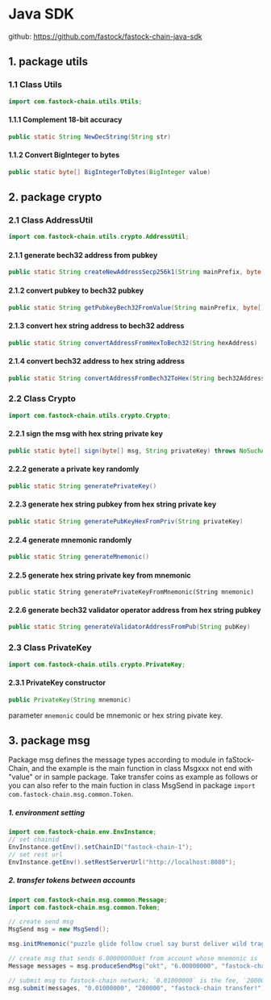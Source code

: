 # Java SDK

github: https://github.com/fastock/fastock-chain-java-sdk

## 1. package utils

### 1.1  Class Utils

```java
import com.fastock-chain.utils.Utils;
```

#### 1.1.1 Complement 18-bit accuracy

```java
public static String NewDecString(String str)
```

#### 1.1.2 Convert BigInteger to bytes

```java
public static byte[] BigIntegerToBytes(BigInteger value)
```

## 2. package crypto

### 2.1 Class AddressUtil

```java
import com.fastock-chain.utils.crypto.AddressUtil;
```

#### 2.1.1 generate bech32 address from pubkey

```java
public static String createNewAddressSecp256k1(String mainPrefix, byte[] publickKey) throws Exception
```

#### 2.1.2 convert pubkey to bech32 pubkey

```java
public static String getPubkeyBech32FromValue(String mainPrefix, byte[] publickKeyValue) throws Exception
```

#### 2.1.3 convert hex string address to bech32 address 

```java
public static String convertAddressFromHexToBech32(String hexAddress)
```

#### 2.1.4  convert  bech32 address to hex string address 

```java
public static String convertAddressFromBech32ToHex(String bech32Address)
```

### 2.2 Class Crypto

```java
import com.fastock-chain.utils.crypto.Crypto;
```

#### 2.2.1 sign the msg with hex string private key

```java
public static byte[] sign(byte[] msg, String privateKey) throws NoSuchAlgorithmException
```

#### 2.2.2 generate a private key randomly

```java
public static String generatePrivateKey()
```

#### 2.2.3 generate hex string pubkey from hex string private key

```java
public static String generatePubKeyHexFromPriv(String privateKey)
```

#### 2.2.4 generate mnemonic randomly

```java
public static String generateMnemonic()
```

#### 2.2.5 generate hex string private key from mnemonic

```
public static String generatePrivateKeyFromMnemonic(String mnemonic)
```

#### 2.2.6 generate bech32 validator operator address from hex string pubkey

```java
public static String generateValidatorAddressFromPub(String pubKey)
```

### 2.3 Class PrivateKey

```java
import com.fastock-chain.utils.crypto.PrivateKey;
```

#### 2.3.1 PrivateKey constructor

```java
public PrivateKey(String mnemonic)
```

parameter `mnemonic` could be mnemonic or hex string pivate key.

## 3. package msg

Package msg defines the message types according to module in faStock-Chain, and the example is the main function in class Msgxxx not end with "value" or in sample package. Take transfer coins as example as follows or you can also refer to the main fuction in class MsgSend in package `import com.fastock-chain.msg.common.Token`.

##### 1. environment setting

```java
import com.fastock-chain.env.EnvInstance;
// set chainid
EnvInstance.getEnv().setChainID("fastock-chain-1");
// set rest url
EnvInstance.getEnv().setRestServerUrl("http://localhost:8080");
```

##### 2. transfer tokens between accounts

```java
import com.fastock-chain.msg.common.Message;
import com.fastock-chain.msg.common.Token;

// create send msg
MsgSend msg = new MsgSend();

msg.initMnemonic("puzzle glide follow cruel say burst deliver wild tragic galaxy lumber offer");

// create msg that sends 6.00000000okt from account whose mnemonic is `puzzle glide follow cruel say burst deliver wild tragic galaxy lumber offer` to account `fastock-chain1v853tq96n9ghvyxlvqyxyj97589clccrufrkz9`
Message messages = msg.produceSendMsg("okt", "6.00000000", "fastock-chain1v853tq96n9ghvyxlvqyxyj97589clccrufrkz9");

// submit msg to fastock-chain network; `0.01000000` is the fee, `200000` is the gas limit and `fastock-chain transfer!` is the memo of this msg.
msg.submit(messages, "0.01000000", "200000", "fastock-chain transfer!");
```
